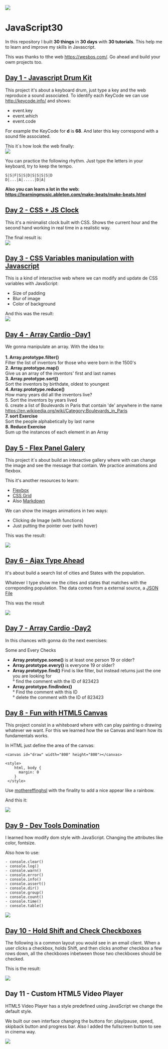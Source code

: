 ![](https://wesbos.com/wp-content/uploads/2016/12/JS3-social-share.png)
# JavaScript30

In this repository I built **30 things** in **30 days** with **30 tutorials**. This help me to learn and improve my skills in Javascript.

This was thanks to tthe web https://wesbos.com/. Go ahead and build your owm projects too.

## [Day 1 - Javascript Drum Kit](https://github.com/corozb/JavaScript30/tree/master/Day01-drum-kit)
This project it's about a keyboard drum, just type a key and the web reproduce a sound associated. 
To identify each KeyCode we can use http://keycode.info/ and shows:
- event.key
- event.which
- event.code

For example the KeyCode for **d** is **68**. And later this key correspond with a sound file associated.

This it´s how look the web finally:<br />
![](https://i.ibb.co/vwvMYbP/drum-kit-corozb.png)

You can practice the following rhythm. Just type the letters in your keyboard, try to keep the tempo. <br/> 
 ```
S|S|F|S|S|D|S|S|S|S|D 
D|...|A|.....|D|A|
```

**Also you can learn a lot in the web: https://learningmusic.ableton.com/make-beats/make-beats.html**

## [Day 2 - CSS + JS Clock](https://github.com/corozb/JavaScript30/tree/master/Day02-CSS%2BJS-Clock)
This it's a minimalist clock built with CSS. Shows the current hour and the second hand working in real time in a realistic way.

The final result is: <br />
![](https://i.ibb.co/dL9GR82/CSS-JS-Clock-corozb.png)

## [Day 3 - CSS Variables manipulation with Javascript](https://github.com/corozb/JavaScript30/tree/master/Day03%20-CSS_Variables%2BJSS)
This is a kind of interactive web where we can modify and update de CSS variables with JavaScript:
- Size of padding
- Blur of image
- Color of background

And this was the result: <br/>
![](https://i.ibb.co/sJs2bYq/CSS-Variables-JSS-corozb.png)

## [Day 4 - Array Cardio -Day1](https://github.com/corozb/JavaScript30/tree/master/Day04-Array_Cardio_day1)
We gonna manipulate an array. With the idea to: <br />
<br />
  **1. Array.prototype.filter()** <br/> Filter the list of inventors for those who were born in the 1500's <br/>
  **2. Array.prototype.map()** <br/> Give us an array of the inventors' first and last names <br/>
  **3.  Array.prototype.sort()** <br/> Sort the inventors by birthdate, oldest to youngest <br/>
  **4.  Array.prototype.reduce()** <br/> How many years did all the inventors live? <br/>
   5. Sort the inventors by years lived <br/>
   6. create a list of Boulevards in Paris that contain 'de' anywhere in the name <br/>
    https://en.wikipedia.org/wiki/Category:Boulevards_in_Paris  <br/>
   **7. sort Exercise**  <br/>
    Sort the people alphabetically by last name  <br/>
   **8. Reduce Exercise**  <br/>
    Sum up the instances of each element in an Array
    
 ## [Day 5 - Flex Panel Galery](https://github.com/corozb/JavaScript30/tree/master/Day05-Flex_Panel_Gallery)
This project it´s about build an interactive gallery where with can change the image and see the message that contain.
We practice animations and flexbox. 

This it's another resources to learn:
- [Flexbox](https://flexbox.io/)
- [CSS Grid](https://cssgrid.io/)
- Also [Markdown](https://masteringmarkdown.com)

We can show the images animations in two ways:
- Clicking de Image (with functions)
- Just putting the pointer over (with hover)

This was the result:

![](https://i.ibb.co/P9P1Mwr/Day5-Flex-Panel-Gallery-corozb.png)

## [Day 6 - Ajax Type Ahead](https://github.com/corozb/JavaScript30/tree/master/Day06-Ajax_Type_Ahead)
It's about build a search list of cities and States with the population.

Whatever I type show me the cities and states that matches with the correponding population. The data comes from a external source, a [JSON File](https://gist.githubusercontent.com/Miserlou/c5cd8364bf9b2420bb29/raw/2bf258763cdddd704f8ffd3ea9a3e81d25e2c6f6/cities.json)

This was the result

![](https://i.ibb.co/wcGBvVX/Day6-Ajax-Type-Ahead-corozb.png)

## [Day 7 - Array Cardio -Day2](https://github.com/corozb/JavaScript30/tree/master/Day07-Array_Cardio_day2)
In this chances with gonna do the next exercises:

Some and Every Checks
- **Array.prototype.some()** is at least one person 19 or older?
- **Array.prototype.every()** is everyone 19 or older?
- **Array.prototype.find()** Find is like filter, but instead returns just the one you are looking for <br/>
    ° find the comment with the ID of 823423 <br/>
- **Array.prototype.findIndex()** <br/>
    ° Find the comment with this ID <br/>
    ° delete the comment with the ID of 823423 
    
## [Day 8 - Fun with HTML5 Canvas](https://github.com/corozb/JavaScript30/tree/master/Day08-Fun_with_HTML5_Canvas)
This project consist in a whiteboard where with can play painting o drawing whatever we want. For this we learned how the se Canvas and learn how its fundamentals works.

In HTML just define the area of the canvas:

```
<canvas id="draw" width="800" height="800"></canvas>
  
<style>
    html, body {
      margin: 0
    }
 </style>
```
Use [mothereffinghsl](https://mothereffinghsl.com/) with the finality to add a nice appear like a rainbow.

And this it:

![](https://i.ibb.co/NCZjS35/Paintin-in-Canvas-corozb.png)

## [Day 9 - Dev Tools Domination](https://github.com/corozb/JavaScript30/tree/master/Day09-Dev_Tools_domination)
I learned how modify dom style with JavaScript. Changing the attributes like color, fontsize.

Also how to use:
```
- console.clear()
- console.log()
- console.warn()
- console.error()
- console.info()
- console.assert()
- console.dir()
- console.group()
- console.count()
- console.time()
- console.table()
```

  ![](https://i.ibb.co/BG5HH8P/dev-Toolscorozb.png)
  
  ## [Day 10 - Hold Shift and Check Checkboxes](https://github.com/corozb/JavaScript30/tree/master/Day10-Hold%20Shift%20and%20Check%20Checkboxes)
  The following is a common layout you would see in an email client.
  When a user clicks a checkbox, holds Shift, and then clicks another checkbox a few rows down, all the checkboxes inbetween those two     checkboxes should be checked.
  
  This is the result:
  
  ![](https://i.ibb.co/6Y4J459/checkbox-corozb.png)
  
  ## Day 11 - Custom HTML5 Video Player 
  HTML5 Video Player has a style predefined using JavaScript we change the default style.
  
  We built our own interface changing the buttons for: play/pause, speed, skipback button and progress bar. Also I added the fullscreen button to see in cinema way.
  
  ![](https://i.ibb.co/gZnHPq8/video-player-corozb.png)
